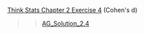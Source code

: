 [Think Stats Chapter 2 Exercise 4](http://greenteapress.com/thinkstats2/html/thinkstats2003.html#toc24) (Cohen's d)

>> [AG_Solution_2.4](https://github.com/aggittle/dsp/blob/master/AG_Solution_2.4.ipynb)  
